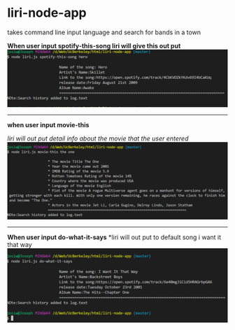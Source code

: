 # liri-node-app
takes command line input language and search for bands in a town 

**When user input spotify-this-song liri will give this out put**
![image](assets/spotify-this-song.jpg)
***************************************
**when user input movie-this**

*liri will out put detail info about the movie that the user entered*
![image](assets/Capture.png)

***************************************
**When user input do-what-it-says**
*liri will out put to default song i want it that way 
![image](assets/do.jpg)
